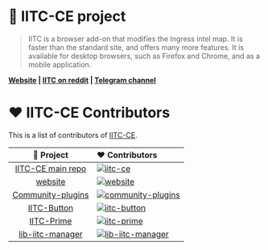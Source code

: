 # 📌 IITC-CE project

> IITC is a browser add-on that modifies the Ingress intel map.
It is faster than the standard site, and offers many more features.
It is available for desktop browsers, such as Firefox and Chrome, and as a mobile application.

**[Website](https://iitc.app/) | [IITC on reddit](https://www.reddit.com/r/IITC/) | [Telegram channel](https://t.me/iitc_news)**

# ♥️ IITC-CE Contributors

This is a list of contributors of [IITC-CE](https://iitc.app).

[iitc-ce]: https://contrib.rocks/image?repo=IITC-CE/ingress-intel-total-conversion
[website]: https://contrib.rocks/image?repo=IITC-CE/website
[community-plugins]: https://contrib.rocks/image?repo=IITC-CE/Community-plugins
[iitc-button]: https://contrib.rocks/image?repo=IITC-CE/IITC-Button
[iitc-prime]: https://contrib.rocks/image?repo=IITC-CE/IITC-Prime
[lib-iitc-manager]: https://contrib.rocks/image?repo=IITC-CE/lib-iitc-manager

|        🔻 Project        | ❤ Contributors                                                                                    |
| :----------------------: | :------------------------------------------------------------------------------------------------ |
| [IITC-CE main repo](https://github.com/IITC-CE/ingress-intel-total-conversion) | [![iitc-ce]](https://github.com/IITC-CE/ingress-intel-total-conversion/graphs/contributors) |
| [website](https://github.com/IITC-CE/website)                                  | [![website]](https://github.com/IITC-CE/website/graphs/contributors)                        |
| [Community-plugins](https://github.com/IITC-CE/Community-plugins)              | [![community-plugins]](https://github.com/IITC-CE/Community-plugins/graphs/contributors)    |
| [IITC-Button](https://github.com/IITC-CE/IITC-Button)                          | [![iitc-button]](https://github.com/IITC-CE/IITC-Button/graphs/contributors)                |
| [IITC-Prime](https://github.com/IITC-CE/IITC-Prime)                            | [![iitc-prime]](https://github.com/IITC-CE/IITC-Prime/graphs/contributors)                  |
| [lib-iitc-manager](https://github.com/IITC-CE/lib-iitc-manager)                | [![lib-iitc-manager]](https://github.com/IITC-CE/lib-iitc-manager/graphs/contributors)      |
